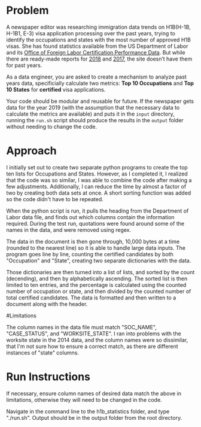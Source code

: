 
# Problem

A newspaper editor was researching immigration data trends on H1B(H-1B, H-1B1, E-3) visa application processing over the past years, trying to identify the occupations and states with the most number of approved H1B visas. She has found statistics available from the US Department of Labor and its [Office of Foreign Labor Certification Performance Data](https://www.foreignlaborcert.doleta.gov/performancedata.cfm#dis). But while there are ready-made reports for [2018](https://www.foreignlaborcert.doleta.gov/pdf/PerformanceData/2018/H-1B_Selected_Statistics_FY2018_Q4.pdf) and [2017](https://www.foreignlaborcert.doleta.gov/pdf/PerformanceData/2017/H-1B_Selected_Statistics_FY2017.pdf), the site doesn’t have them for past years. 

As a data engineer, you are asked to create a mechanism to analyze past years data, specificially calculate two metrics: **Top 10 Occupations** and **Top 10 States** for **certified** visa applications.

Your code should be modular and reusable for future. If the newspaper gets data for the year 2019 (with the assumption that the necessary data to calculate the metrics are available) and puts it in the `input` directory, running the `run.sh` script should produce the results in the `output` folder without needing to change the code.

# Approach

I initially set out to create two separate python programs to create the top ten lists for Occupations and States. However, as I completed it, I realized that the code was so similar, I was able to combine the code after making a few adjustments. Additionally, I can reduce the time by almost a factor of two by creating both data sets at once. A short sorting function was added so the code didn't have to be repeated.

When the python script is run, it pulls the heading from the Department of Labor data file, and finds out which columns contain the information required. During the test run, quotations were found around some of the names in the data, and were removed using regex.

The data in the document is then gone through, 10,000 bytes at a time (rounded to the nearest line) so it is able to handle large data inputs. The program goes line by line, counting the certified candidates by both "Occupation" and "State", creating two separate dictionaries with the data.

Those dictionaries are then turned into a list of lists, and sorted by the count (decending), and then by alphabetically ascending. The sorted list is then limited to ten entries, and the percentage is calculated using the counted number of occupation or state, and then divided by the counted number of total certified candidates. The data is formatted and then written to a document along with the header. 


#Limitations

The column names in the data file must match "SOC_NAME", "CASE_STATUS", and "WORKSITE_STATE". I ran into problems with the worksite state in the 2014 data, and the column names were so dissimilar, that I'm not sure how to ensure a correct match, as there are different instances of "state" columns. 

# Run Instructions
If necessary, ensure column names of desired data match the above in limitations, otherwise they will need to be changed in the code. 

Navigate in the command line to the h1b_statistics folder, and type "./run.sh". Output should be in the output folder from the root directory.

